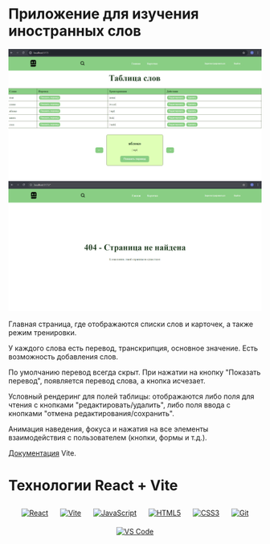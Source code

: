 # Приложение для изучения иностранных слов

<img src="public/images/app1.png" alt="app" />
<img src="public/images/app2.png" alt="app" />

Главная страница, где отображаются списки слов и карточек, а также режим тренировки.

У каждого слова есть перевод, транскрипция, основное значение. Есть возможность добавления слов.

По умолчанию перевод всегда скрыт. При нажатии на кнопку "Показать перевод", появляется перевод слова, а кнопка исчезает.

Условный рендеринг для полей таблицы: отображаются либо поля для чтения с кнопками "редактировать/удалить", либо поля ввода с кнопками "отмена редактирования/сохранить".

Анимация наведения, фокуса и нажатия на все элементы взаимодействия с пользователем (кнопки, формы и т.д.).

<a href="https://vitejs.dev/">Документация</a> Vite.

# Технологии React + Vite

<div align="center">  
<a href="https://reactjs.org/" target="_blank"><img style="margin: 10px" src="https://profilinator.rishav.dev/skills-assets/react-original-wordmark.svg" alt="React" height="50" /></a> 
<a href="https://vitejs.dev/" target="_blank"><img style="margin: 10px" src="https://raw.githubusercontent.com/danielcranney/readme-generator/main/public/icons/skills/vite-colored.svg" alt="Vite" height="50" /></a>
<a href="https://www.javascript.com/" target="_blank"><img style="margin: 10px" src="https://profilinator.rishav.dev/skills-assets/javascript-original.svg" alt="JavaScript" height="50" /></a> 
<a href="https://en.wikipedia.org/wiki/HTML5" target="_blank"><img style="margin: 10px" src="https://profilinator.rishav.dev/skills-assets/html5-original-wordmark.svg" alt="HTML5" height="50" /></a>   
<a href="https://www.w3schools.com/css/" target="_blank"><img style="margin: 10px" src="https://profilinator.rishav.dev/skills-assets/css3-original-wordmark.svg" alt="CSS3" height="50" /></a>  
<a href="https://github.com/" target="_blank"><img style="margin: 10px" src="https://profilinator.rishav.dev/skills-assets/git-scm-icon.svg" alt="Git" height="50" /></a>  
<a href="https://code.visualstudio.com/" target="_blank"><img style="margin: 10px" src="https://raw.githubusercontent.com/danielcranney/readme-generator/main/public/icons/skills/visualstudiocode.svg" alt="VS Code" height="50" /></a>
</div>

